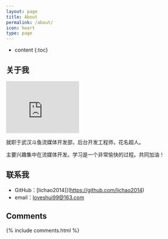 ```yaml
---
layout: page
title: About
permalink: /about/
icon: heart
type: page
---
```


* content
{:toc}

## 关于我

<iframe src="https://githubbadge.appspot.com/gaohaoyang?s=1" style="border: 0;height: 142px;width: 200px;overflow: hidden;" frameBorder="0"></iframe>

就职于武汉斗鱼流媒体开发部，后台开发工程师，花名超人。

主要兴趣集中在流媒体开发。学习是一个非常愉快的过程。共同加油！

## 联系我

* GitHub：[lichao2014]](https://github.com/lichao2014)
* email：loveshui99@163.com

## Comments

{% include comments.html %}
